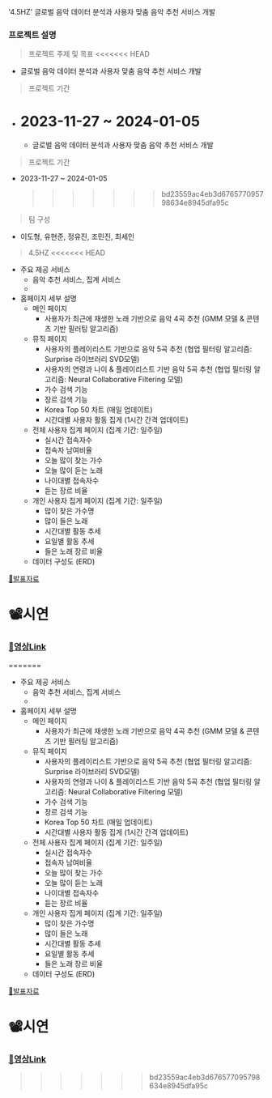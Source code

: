 '4.5HZ' 글로벌 음악 데이터 분석과 사용자 맞춤 음악 추천 서비스 개발

### 프로젝트 설명

> 프로젝트 주제 및 목표
> <<<<<<< HEAD

- 글로벌 음악 데이터 분석과 사용자 맞춤 음악 추천 서비스 개발

> 프로젝트 기간

- # 2023-11-27 ~ 2024-01-05
  - 글로벌 음악 데이터 분석과 사용자 맞춤 음악 추천 서비스 개발

> 프로젝트 기간

- 2023-11-27 ~ 2024-01-05
  > > > > > > > bd23559ac4eb3d676577095798634e8945dfa95c

> 팀 구성

- 이도형, 유현준, 정유진, 조민진, 최세인

> 4.5HZ
> <<<<<<< HEAD

- 주요 제공 서비스
  - 음악 추천 서비스, 집계 서비스
  -
- 홈페이지 세부 설명
  - 메인 페이지
    - 사용자가 최근에 재생한 노래 기반으로 음악 4곡 추천 (GMM 모델 & 콘텐츠 기반 필러팅 알고리즘)
  - 뮤직 페이지
    - 사용자의 플레이리스트 기반으로 음악 5곡 추천 (협업 필터링 알고리즘: Surprise 라이브러리 SVD모델)
    - 사용자의 연령과 나이 & 플레이리스트 기반 음악 5곡 추천 (협업 필터링 알고리즘: Neural Collaborative Filtering 모델)
    - 가수 검색 기능
    - 장르 검색 기능
    - Korea Top 50 차트 (매일 업데이트)
    - 시간대별 사용자 활동 집게 (1시간 간격 업데이트)
  - 전체 사용자 집계 페이지 (집계 기간: 일주일)
    - 실시간 접속자수
    - 접속자 남여비율
    - 오늘 많이 찾는 가수
    - 오늘 많이 듣는 노래
    - 나이대별 접속자수
    - 듣는 장르 비율
  - 개인 사용자 집게 페이지 (집계 기간: 일주일)
    - 많이 찾은 가수명
    - 많이 들은 노래
    - 시간대별 활동 추세
    - 요일별 활동 추세
    - 들은 노래 장르 비율
  - 데이터 구성도 (ERD)

[🔗발표자료](<https://github.com/figure-2/MULTI_PJT2_4.5HZ/blob/master/6.%20Project%20Results/(D29)_4.5HZ_%EB%B0%9C%ED%91%9C%EC%9E%90%EB%A3%8C.pdf>)

# 📽시연

### [🔗영상Link](https://www.youtube.com/watch?v=Qgy6noP63Cg)

=======

- 주요 제공 서비스
  - 음악 추천 서비스, 집계 서비스
  -
- 홈페이지 세부 설명
  - 메인 페이지
    - 사용자가 최근에 재생한 노래 기반으로 음악 4곡 추천 (GMM 모델 & 콘텐츠 기반 필러팅 알고리즘)
  - 뮤직 페이지
    - 사용자의 플레이리스트 기반으로 음악 5곡 추천 (협업 필터링 알고리즘: Surprise 라이브러리 SVD모델)
    - 사용자의 연령과 나이 & 플레이리스트 기반 음악 5곡 추천 (협업 필터링 알고리즘: Neural Collaborative Filtering 모델)
    - 가수 검색 기능
    - 장르 검색 기능
    - Korea Top 50 차트 (매일 업데이트)
    - 시간대별 사용자 활동 집게 (1시간 간격 업데이트)
  - 전체 사용자 집계 페이지 (집계 기간: 일주일)
    - 실시간 접속자수
    - 접속자 남여비율
    - 오늘 많이 찾는 가수
    - 오늘 많이 듣는 노래
    - 나이대별 접속자수
    - 듣는 장르 비율
  - 개인 사용자 집게 페이지 (집계 기간: 일주일)
    - 많이 찾은 가수명
    - 많이 들은 노래
    - 시간대별 활동 추세
    - 요일별 활동 추세
    - 들은 노래 장르 비율
  - 데이터 구성도 (ERD)

[🔗발표자료](<https://github.com/figure-2/MULTI_PJT2_4.5HZ/blob/master/6.%20Project%20Results/(D29)_4.5HZ_%EB%B0%9C%ED%91%9C%EC%9E%90%EB%A3%8C.pdf>)

# 📽시연

### [🔗영상Link](https://www.youtube.com/watch?v=Qgy6noP63Cg)

> > > > > > > bd23559ac4eb3d676577095798634e8945dfa95c
